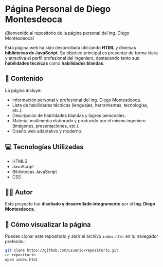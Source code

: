 # Página Personal de Diego Montesdeoca

¡Bienvenido al repositorio de la página personal del Ing. Diego Montesdeoca!

Esta página web ha sido desarrollada utilizando **HTML** y diversas **bibliotecas de JavaScript**. Su objetivo principal es presentar de forma clara y atractiva el perfil profesional del Ingeniero, destacando tanto sus **habilidades técnicas** como **habilidades blandas**.

## 📌 Contenido

La página incluye:

- Información personal y profesional del Ing. Diego Montesdeoca.
- Lista de habilidades técnicas (lenguajes, herramientas, tecnologías, etc.).
- Descripción de habilidades blandas y logros personales.
- Material multimedia elaborado y producido por el mismo ingeniero (imágenes, presentaciones, etc.).
- Diseño web adaptativo y moderno.

## 💻 Tecnologías Utilizadas

- HTML5
- JavaScript
- Bibliotecas JavaScript 
- CSS

## 🧑‍💻 Autor

Este proyecto fue **diseñado y desarrollado íntegramente** por el **Ing. Diego Montesdeoca**.

## 🚀 Cómo visualizar la página

Puedes clonar este repositorio y abrir el archivo `index.html` en tu navegador preferido:

```bash
git clone https://github.com/usuario/repositorio.git
cd repositorio
open index.html
